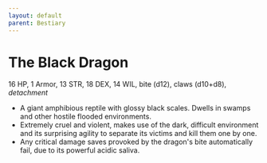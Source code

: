 ```yaml
---
layout: default
parent: Bestiary
---
```


# The Black Dragon

16 HP, 1 Armor, 13 STR, 18 DEX, 14 WIL, bite (d12), claws (d10+d8), _detachment_

- A giant amphibious reptile with glossy black scales. Dwells in swamps and other hostile flooded environments.
- Extremely cruel and violent, makes use of the dark, difficult environment and its surprising agility to separate its victims and kill them one by one.
- Any critical damage saves provoked by the dragon's bite automatically fail, due to its powerful acidic saliva.
